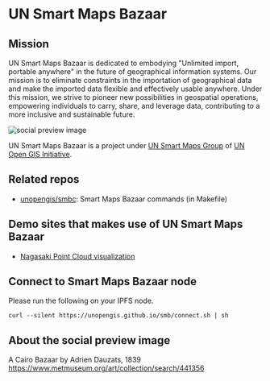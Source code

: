 # UN Smart Maps Bazaar
## Mission
UN Smart Maps Bazaar is dedicated to embodying "Unlimited import, portable anywhere" in the future of geographical information systems. Our mission is to eliminate constraints in the importation of geographical data and make the imported data flexible and effectively usable anywhere. Under this mission, we strive to pioneer new possibilities in geospatial operations, empowering individuals to carry, share, and leverage data, contributing to a more inclusive and sustainable future.

![social preview image](https://repository-images.githubusercontent.com/616972972/6928090c-d2ba-4cc7-8f23-6628d699263a)

UN Smart Maps Bazaar is a project under [UN Smart Maps Group](https://unopengis.github.io/smartmaps) of [UN Open GIS Initiative](http://unopengis.org).

## Related repos
- [unopengis/smbc](https://github.com/unopengis/smbc): Smart Maps Bazaar commands (in Makefile)

## Demo sites that makes use of UN Smart Maps Bazaar
- [Nagasaki Point Cloud visualization](https://observablehq.com/@hfu/nagasaki-point-cloud-visualization)

## Connect to Smart Maps Bazaar node
Please run the following on your IPFS node. 
```
curl --silent https://unopengis.github.io/smb/connect.sh | sh
```

## About the social preview image
A Cairo Bazaar by Adrien Dauzats, 1839
https://www.metmuseum.org/art/collection/search/441356
